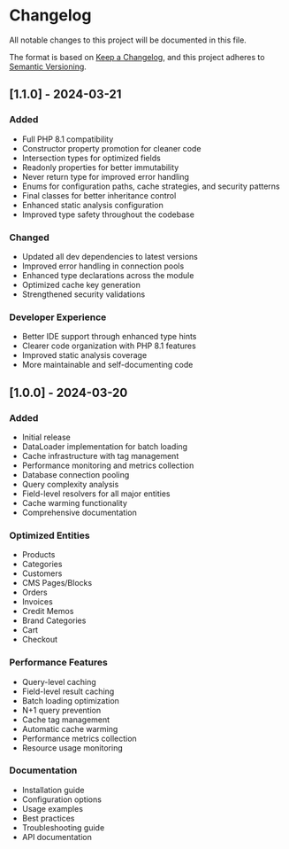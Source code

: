 # Changelog
All notable changes to this project will be documented in this file.

The format is based on [Keep a Changelog](https://keepachangelog.com/en/1.0.0/),
and this project adheres to [Semantic Versioning](https://semver.org/spec/v2.0.0.html).

## [1.1.0] - 2024-03-21
### Added
- Full PHP 8.1 compatibility
- Constructor property promotion for cleaner code
- Intersection types for optimized fields
- Readonly properties for better immutability
- Never return type for improved error handling
- Enums for configuration paths, cache strategies, and security patterns
- Final classes for better inheritance control
- Enhanced static analysis configuration
- Improved type safety throughout the codebase

### Changed
- Updated all dev dependencies to latest versions
- Improved error handling in connection pools
- Enhanced type declarations across the module
- Optimized cache key generation
- Strengthened security validations

### Developer Experience
- Better IDE support through enhanced type hints
- Clearer code organization with PHP 8.1 features
- Improved static analysis coverage
- More maintainable and self-documenting code

## [1.0.0] - 2024-03-20
### Added
- Initial release
- DataLoader implementation for batch loading
- Cache infrastructure with tag management
- Performance monitoring and metrics collection
- Database connection pooling
- Query complexity analysis
- Field-level resolvers for all major entities
- Cache warming functionality
- Comprehensive documentation

### Optimized Entities
- Products
- Categories
- Customers
- CMS Pages/Blocks
- Orders
- Invoices
- Credit Memos
- Brand Categories
- Cart
- Checkout

### Performance Features
- Query-level caching
- Field-level result caching
- Batch loading optimization
- N+1 query prevention
- Cache tag management
- Automatic cache warming
- Performance metrics collection
- Resource usage monitoring

### Documentation
- Installation guide
- Configuration options
- Usage examples
- Best practices
- Troubleshooting guide
- API documentation

